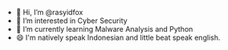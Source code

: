 - 👋 Hi, I’m @rasyidfox
- 👀 I’m interested in Cyber Security
- 🌱 I’m currently learning Malware Analysis and Python
- 😄 I'm natively speak Indonesian and little beat speak english.


<!---
rasyidfox/rasyidfox is a ✨ special ✨ repository because its `README.md` (this file) appears on your GitHub profile.
You can click the Preview link to take a look at your changes.
--->
